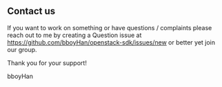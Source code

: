 Contact us
------------

If you want to work on something or have questions / complaints please reach
out to me by creating a Question issue at https://github.com/bboyHan/openstack-sdk/issues/new or better yet 
join our group.

Thank you for your support!

bboyHan